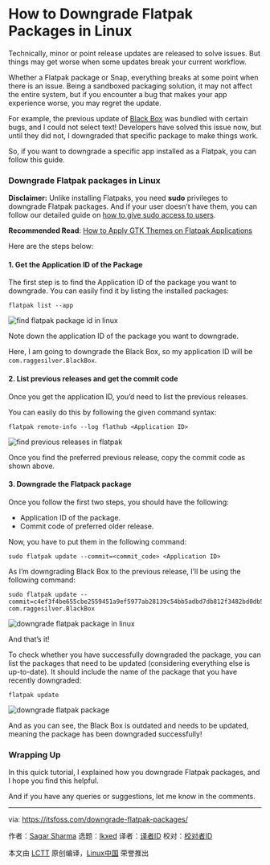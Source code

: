 [#]: subject: "How to Downgrade Flatpak Packages in Linux"
[#]: via: "https://itsfoss.com/downgrade-flatpak-packages/"
[#]: author: "Sagar Sharma https://itsfoss.com/author/sagar/"
[#]: collector: "lkxed"
[#]: translator: "geekpi"
[#]: reviewer: " "
[#]: publisher: " "
[#]: url: " "

How to Downgrade Flatpak Packages in Linux
======

Technically, minor or point release updates are released to solve issues. But things may get worse when some updates break your current workflow.

Whether a Flatpak package or Snap, everything breaks at some point when there is an issue. Being a sandboxed packaging solution, it may not affect the entire system, but if you encounter a bug that makes your app experience worse, you may regret the update.

For example, the previous update of [Black Box][1] was bundled with certain bugs, and I could not select text! Developers have solved this issue now, but until they did not, I downgraded that specific package to make things work.

So, if you want to downgrade a specific app installed as a Flatpak, you can follow this guide.

### Downgrade Flatpak packages in Linux

**Disclaimer:** Unlike installing Flatpaks, you need **sudo** privileges to downgrade Flatpak packages. And if your user doesn’t have them, you can follow our detailed guide on [how to give sudo access to users][2].

**Recommended Read**: [How to Apply GTK Themes on Flatpak Applications][3]

Here are the steps below:

#### 1. Get the Application ID of the Package

The first step is to find the Application ID of the package you want to downgrade. You can easily find it by listing the installed packages:

```
flatpak list --app
```

![find flatpak package id in linux][4]

Note down the application ID of the package you want to downgrade.

Here, I am going to downgrade the Black Box, so my application ID will be `com.raggesilver.BlackBox`.

#### 2. List previous releases and get the commit code

Once you get the application ID, you’d need to list the previous releases.

You can easily do this by following the given command syntax:

```
flatpak remote-info --log flathub <Application ID>
```

![find previous releases in flatpak][5]

Once you find the preferred previous release, copy the commit code as shown above.

#### 3. Downgrade the Flatpack package

Once you follow the first two steps, you should have the following:

- Application ID of the package.
- Commit code of preferred older release.

Now, you have to put them in the following command:

```
sudo flatpak update --commit=<commit_code> <Application ID>
```

As I’m downgrading Black Box to the previous release, I’ll be using the following command:

```
sudo flatpak update --commit=c4ef3f4be655cbe2559451a9ef5977ab28139c54bb5adbd7db812f3482bd0db5 com.raggesilver.BlackBox
```

![downgrade flatpak package in linux][6]

And that’s it!

To check whether you have successfully downgraded the package, you can list the packages that need to be updated (considering everything else is up-to-date). It should include the name of the package that you have recently downgraded:

```
flatpak update
```

![downgrade flatpak package][7]

And as you can see, the Black Box is outdated and needs to be updated, meaning the package has been downgraded successfully!

### Wrapping Up

In this quick tutorial, I explained how you downgrade Flatpak packages, and I hope you find this helpful.

And if you have any queries or suggestions, let me know in the comments.

--------------------------------------------------------------------------------

via: https://itsfoss.com/downgrade-flatpak-packages/

作者：[Sagar Sharma][a]
选题：[lkxed][b]
译者：[译者ID](https://github.com/译者ID)
校对：[校对者ID](https://github.com/校对者ID)

本文由 [LCTT](https://github.com/LCTT/TranslateProject) 原创编译，[Linux中国](https://linux.cn/) 荣誉推出

[a]: https://itsfoss.com/author/sagar/
[b]: https://github.com/lkxed
[1]: https://itsfoss.com/blackbox-terminal/
[2]: https://itsfoss.com/add-sudo-user-ubuntu/
[3]: https://itsfoss.com/flatpak-app-apply-theme/
[4]: https://itsfoss.com/wp-content/uploads/2022/12/find-flatpak-package-id-in-linux.png
[5]: https://itsfoss.com/wp-content/uploads/2022/12/find-previous-releases-in-flatpak-1.png
[6]: https://itsfoss.com/wp-content/uploads/2022/12/downgrade-flatpak-package-in-linux.png
[7]: https://itsfoss.com/wp-content/uploads/2022/12/downgrade-flatpak-package.png
